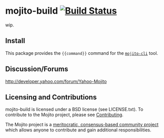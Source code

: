 mojito-build [![Build Status](https://travis-ci.org/yahoo/mojito-build.png)](https://travis-ci.org/yahoo/mojito-build)
==========

wip.

Install
-------
This package provides the `{{command}}` command for the [`mojito-cli`](https://github.com/yahoo/mojito-cli) tool.


Discussion/Forums
-----------------

http://developer.yahoo.com/forum/Yahoo-Mojito

Licensing and Contributions
---------------------------

mojito-build is licensed under a BSD license (see LICENSE.txt). To contribute to the Mojito project, please see [Contributing](https://github.com/yahoo/mojito/wiki/Contributing-Code-to-Mojito).

The Mojito project is a [meritocratic, consensus-based community project](https://github.com/yahoo/mojito/wiki/Governance-Model) which allows anyone to contribute and gain additional responsibilities.

